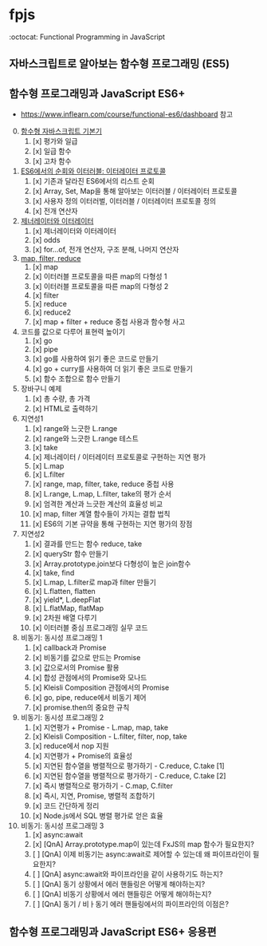# fpjs

:octocat: Functional Programming in JavaScript

## 자바스크립트로 알아보는 함수형 프로그래밍 (ES5)

## 함수형 프로그래밍과 JavaScript ES6+

-   https://www.inflearn.com/course/functional-es6/dashboard 참고

0. [함수형 자바스크립트 기본기](함수형%20프로그래밍과%20JavaScript%20ES6+/00.html)
    1. [x] 평가와 일급
    2. [x] 일급 함수
    3. [x] 고차 함수
1. [ES6에서의 순회와 이터러블: 이터레이터 프로토콜](함수형%20프로그래밍과%20JavaScript%20ES6+/01.html)
    1. [x] 기존과 달라진 ES6에서의 리스트 순회
    2. [x] Array, Set, Map을 통해 알아보는 이터러블 / 이터레이터 프로토콜
    3. [x] 사용자 정의 이터러벌, 이터러블 / 이터레이터 프로토콜 정의
    4. [x] 전개 연산자
2. [제너레이터와 이터레이터](./%ED%95%A8%EC%88%98%ED%98%95%20%ED%94%84%EB%A1%9C%EA%B7%B8%EB%9E%98%EB%B0%8D%EA%B3%BC%20JavaScript%20ES6%2B/02.html)
    1. [x] 제너레이터와 이터레이터
    2. [x] odds
    3. [x] for...of, 전개 연산자, 구조 분해, 나머지 연산자
3. [map, filter, reduce](함수형%20프로그래밍과%20JavaScript%20ES6+/03.html)
    1. [x] map
    2. [x] 이터러블 프로토콜을 따른 map의 다형성 1
    3. [x] 이터러블 프로토콜을 따른 map의 다형성 2
    4. [x] filter
    5. [x] reduce
    6. [x] reduce2
    7. [x] map + filter + reduce 중첩 사용과 함수형 사고
4. 코드를 값으로 다루어 표현력 높이기
    1. [x] go
    2. [x] pipe
    3. [x] go를 사용하여 읽기 좋은 코드로 만들기
    4. [x] go + curry를 사용하여 더 읽기 좋은 코드로 만들기
    5. [x] 함수 조합으로 함수 만들기
5. 장바구니 예제
    1. [x] 총 수량, 총 가격
    2. [x] HTML로 출력하기
6. 지연성1
    1. [x] range와 느긋한 L.range
    2. [x] range와 느긋한 L.range 테스트
    3. [x] take
    4. [x] 제너레이터 / 이터레이터 프로토콜로 구현하는 지연 평가
    5. [x] L.map
    6. [x] L.filter
    7. [x] range, map, filter, take, reduce 중첩 사용
    8. [x] L.range, L.map, L.filter, take의 평가 순서
    9. [x] 엄격한 계산과 느긋한 계산의 효율성 비교
    10. [x] map, filter 계열 함수들이 가지는 결합 법칙
    11. [x] ES6의 기본 규약을 통해 구현하는 지연 평가의 장점
7. 지연성2
    1. [x] 결과를 만드는 함수 reduce, take
    2. [x] queryStr 함수 만들기
    3. [x] Array.prototype.join보다 다형성이 높은 join함수
    4. [x] take, find
    5. [x] L.map, L.filter로 map과 filter 만들기
    6. [x] L.flatten, flatten
    7. [x] yield\*, L.deepFlat
    8. [x] L.flatMap, flatMap
    9. [x] 2차원 배열 다루기
    10. [x] 이터러블 중심 프로그래밍 실무 코드
8. 비동기: 동시성 프로그래밍 1
    1. [x] callback과 Promise
    2. [x] 비동기를 값으로 만드는 Promise
    3. [x] 값으로서의 Promise 활용
    4. [x] 합성 관점에서의 Promise와 모나드
    5. [x] Kleisli Composition 관점에서의 Promise
    6. [x] go, pipe, reduce에서 비동기 제어
    7. [x] promise.then의 중요한 규칙
9. 비동기: 동시성 프로그래밍 2
    1. [x] 지연평가 + Promise - L.map, map, take
    2. [x] Kleisli Composition - L.filter, filter, nop, take
    3. [x] reduce에서 nop 지원
    4. [x] 지연평가 + Promise의 효율성
    5. [x] 지연된 함수열을 병렬적으로 평가하기 - C.reduce, C.take [1]
    6. [x] 지연된 함수열을 병렬적으로 평가하기 - C.reduce, C.take [2]
    7. [x] 즉시 병렬적으로 평가하기 - C.map, C.filter
    8. [x] 즉시, 지연, Promise, 병렬적 조합하기
    9. [x] 코드 간단하게 정리
    10. [x] Node.js에서 SQL 병렬 평가로 얻은 효율
10. 비동기: 동시성 프로그래밍 3
    1. [x] async:await
    2. [x] [QnA] Array.prototype.map이 있는데 FxJS의 map 함수가 필요한지?
    3. [ ] [QnA] 이제 비동기는 async:await로 제어할 수 있는데 왜 파이프라인이 필요한지?
    4. [ ] [QnA] async:await와 파이프라인을 같이 사용하기도 하는지?
    5. [ ] [QnA] 동기 상황에서 에러 핸들링은 어떻게 해야하는지?
    6. [ ] [QnA] 비동기 상황에서 에러 핸들링은 어떻게 해야하는지?
    7. [ ] [QnA] 동기 / 비ㅏ동기 에러 핸들링에서의 파이프라인의 이점은?

## 함수형 프로그래밍과 JavaScript ES6+ 응용편

